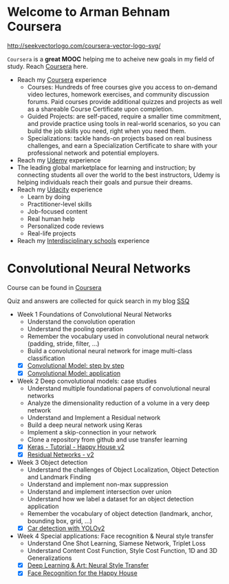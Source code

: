 # Welcome to Arman Behnam Coursera

http://seekvectorlogo.com/coursera-vector-logo-svg/

`Coursera` is a **great MOOC** helping me to acheive new goals in my field of study.
Reach [Coursera](https://www.coursera.org/learn/convolutional-neural-networks) here.

- Reach my [Coursera](https://github.com/ArmanBehnam/Courses/tree/master/Coursera) experience
  - Courses:  Hundreds of free courses give you access to on-demand video lectures, homework exercises, and community discussion forums. Paid courses provide additional quizzes and projects as well as a shareable Course Certificate upon completion.
  - Guided Projects: are self-paced, require a smaller time commitment, and provide practice using tools in real-world scenarios, so you can build the job skills you need, right when you need them.
  - Specializations: tackle hands-on projects based on real business challenges, and earn a Specialization Certificate to share with your professional network and potential employers.
- Reach my [Udemy](https://github.com/ArmanBehnam/Courses/tree/master/Udemy) experience
- The leading global marketplace for learning and instruction; by connecting students all over the world to the best instructors, Udemy is helping individuals reach their goals and pursue their dreams.
- Reach my [Udacity](https://github.com/ArmanBehnam/Courses/tree/master/Udacity) experience
  - Learn by doing
  - Practitioner-level skills
  - Job-focused content
  - Real human help
  - Personalized code reviews
  - Real-life projects
- Reach my [Interdisciplinary schools](https://github.com/ArmanBehnam/Courses/tree/master/Interdisciplinary%20schools%20-%20Neuroscience) experience

# Convolutional Neural Networks

Course can be found in [Coursera](https://www.coursera.org/learn/convolutional-neural-networks)

Quiz and answers are collected for quick search in my blog [SSQ](https://ssq.github.io/2017/08/28/Coursera%20Ng%20Deep%20Learning%20Specialization%20Notebook/#Convolutional-Neural-Networks)

- Week 1 Foundations of Convolutional Neural Networks
  - Understand the convolution operation
  - Understand the pooling operation
  - Remember the vocabulary used in convolutional neural network (padding, stride, filter, ...)
  - Build a convolutional neural network for image multi-class classification
  - [x] [Convolutional Model: step by step](https://github.com/SSQ/Coursera-Ng-Convolutional-Neural-Networks/tree/master/Week%201%20PA%201%20Convolution%20model%20-%20Step%20by%20Step%20-%20v2)
  - [x] [Convolutional Model: application](https://github.com/SSQ/Coursera-Ng-Convolutional-Neural-Networks/tree/master/Week%201%20PA%202%20Convolution%20model%20-%20Application%20-%20v1)

- Week 2 Deep convolutional models: case studies
  - Understand multiple foundational papers of convolutional neural networks
  - Analyze the dimensionality reduction of a volume in a very deep network
  - Understand and Implement a Residual network
  - Build a deep neural network using Keras
  - Implement a skip-connection in your network
  - Clone a repository from github and use transfer learning
  - [x] [Keras - Tutorial - Happy House v2](https://github.com/SSQ/Coursera-Ng-Convolutional-Neural-Networks/tree/master/Week%202%20PA%201%20Keras%20-%20Tutorial%20-%20Happy%20House%20v2)
  - [x] [Residual Networks - v2](https://github.com/SSQ/Coursera-Ng-Convolutional-Neural-Networks/tree/master/Week%202%20PA%202%20Residual%20Networks%20-%20v2)
  
- Week 3 Object detection
  - Understand the challenges of Object Localization, Object Detection and Landmark Finding
  - Understand and implement non-max suppression
  - Understand and implement intersection over union
  - Understand how we label a dataset for an object detection application
  - Remember the vocabulary of object detection (landmark, anchor, bounding box, grid, ...)
  - [x] [Car detection with YOLOv2](https://github.com/SSQ/Coursera-Ng-Convolutional-Neural-Networks/tree/master/Week%203%20PA%201%20Car%20detection%20with%20YOLOv2)
  
- Week 4 Special applications: Face recognition & Neural style transfer
  - Understand One Shot Learning, Siamese Network, Triplet Loss
  - Understand Content Cost Function, Style Cost Function, 1D and 3D Generalizations
  - [x] [Deep Learning & Art: Neural Style Transfer](https://github.com/SSQ/Coursera-Ng-Convolutional-Neural-Networks/tree/master/Week%204%20PA%201%20Art%20generation%20with%20Neural%20Style%20Transfer)
  - [x] [Face Recognition for the Happy House](https://github.com/SSQ/Coursera-Ng-Convolutional-Neural-Networks/tree/master/Week%204%20PA%202%20Face%20Recognition%20for%20the%20Happy%20House)
